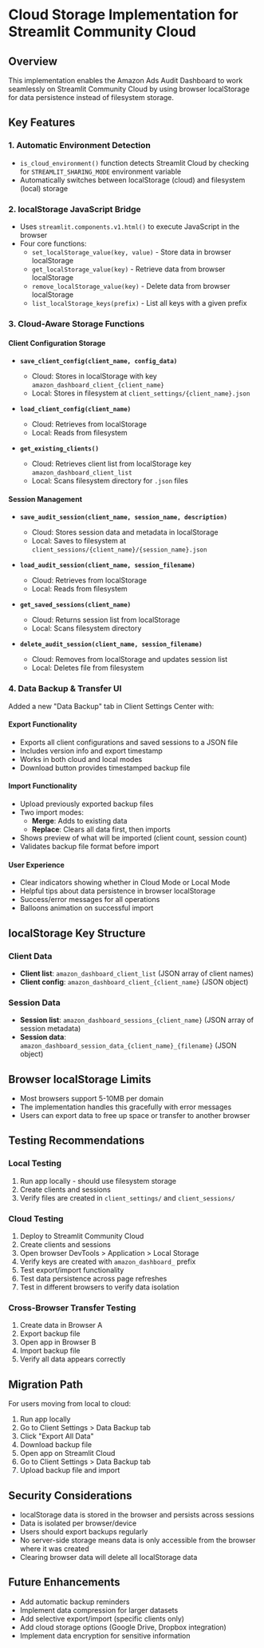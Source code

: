 # Cloud Storage Implementation for Streamlit Community Cloud

## Overview
This implementation enables the Amazon Ads Audit Dashboard to work seamlessly on Streamlit Community Cloud by using browser localStorage for data persistence instead of filesystem storage.

## Key Features

### 1. **Automatic Environment Detection**
- `is_cloud_environment()` function detects Streamlit Cloud by checking for `STREAMLIT_SHARING_MODE` environment variable
- Automatically switches between localStorage (cloud) and filesystem (local) storage

### 2. **localStorage JavaScript Bridge**
- Uses `streamlit.components.v1.html()` to execute JavaScript in the browser
- Four core functions:
  - `set_localStorage_value(key, value)` - Store data in browser localStorage
  - `get_localStorage_value(key)` - Retrieve data from browser localStorage
  - `remove_localStorage_value(key)` - Delete data from browser localStorage
  - `list_localStorage_keys(prefix)` - List all keys with a given prefix

### 3. **Cloud-Aware Storage Functions**

#### Client Configuration Storage
- **`save_client_config(client_name, config_data)`**
  - Cloud: Stores in localStorage with key `amazon_dashboard_client_{client_name}`
  - Local: Stores in filesystem at `client_settings/{client_name}.json`
  
- **`load_client_config(client_name)`**
  - Cloud: Retrieves from localStorage
  - Local: Reads from filesystem
  
- **`get_existing_clients()`**
  - Cloud: Retrieves client list from localStorage key `amazon_dashboard_client_list`
  - Local: Scans filesystem directory for `.json` files

#### Session Management
- **`save_audit_session(client_name, session_name, description)`**
  - Cloud: Stores session data and metadata in localStorage
  - Local: Saves to filesystem at `client_sessions/{client_name}/{session_name}.json`
  
- **`load_audit_session(client_name, session_filename)`**
  - Cloud: Retrieves from localStorage
  - Local: Reads from filesystem
  
- **`get_saved_sessions(client_name)`**
  - Cloud: Returns session list from localStorage
  - Local: Scans filesystem directory
  
- **`delete_audit_session(client_name, session_filename)`**
  - Cloud: Removes from localStorage and updates session list
  - Local: Deletes file from filesystem

### 4. **Data Backup & Transfer UI**
Added a new "Data Backup" tab in Client Settings Center with:

#### Export Functionality
- Exports all client configurations and saved sessions to a JSON file
- Includes version info and export timestamp
- Works in both cloud and local modes
- Download button provides timestamped backup file

#### Import Functionality
- Upload previously exported backup files
- Two import modes:
  - **Merge**: Adds to existing data
  - **Replace**: Clears all data first, then imports
- Shows preview of what will be imported (client count, session count)
- Validates backup file format before import

#### User Experience
- Clear indicators showing whether in Cloud Mode or Local Mode
- Helpful tips about data persistence in browser localStorage
- Success/error messages for all operations
- Balloons animation on successful import

## localStorage Key Structure

### Client Data
- **Client list**: `amazon_dashboard_client_list` (JSON array of client names)
- **Client config**: `amazon_dashboard_client_{client_name}` (JSON object)

### Session Data
- **Session list**: `amazon_dashboard_sessions_{client_name}` (JSON array of session metadata)
- **Session data**: `amazon_dashboard_session_data_{client_name}_{filename}` (JSON object)

## Browser localStorage Limits
- Most browsers support 5-10MB per domain
- The implementation handles this gracefully with error messages
- Users can export data to free up space or transfer to another browser

## Testing Recommendations

### Local Testing
1. Run app locally - should use filesystem storage
2. Create clients and sessions
3. Verify files are created in `client_settings/` and `client_sessions/`

### Cloud Testing
1. Deploy to Streamlit Community Cloud
2. Create clients and sessions
3. Open browser DevTools > Application > Local Storage
4. Verify keys are created with `amazon_dashboard_` prefix
5. Test export/import functionality
6. Test data persistence across page refreshes
7. Test in different browsers to verify data isolation

### Cross-Browser Transfer Testing
1. Create data in Browser A
2. Export backup file
3. Open app in Browser B
4. Import backup file
5. Verify all data appears correctly

## Migration Path
For users moving from local to cloud:
1. Run app locally
2. Go to Client Settings > Data Backup tab
3. Click "Export All Data"
4. Download backup file
5. Open app on Streamlit Cloud
6. Go to Client Settings > Data Backup tab
7. Upload backup file and import

## Security Considerations
- localStorage data is stored in the browser and persists across sessions
- Data is isolated per browser/device
- Users should export backups regularly
- No server-side storage means data is only accessible from the browser where it was created
- Clearing browser data will delete all localStorage data

## Future Enhancements
- Add automatic backup reminders
- Implement data compression for larger datasets
- Add selective export/import (specific clients only)
- Add cloud storage options (Google Drive, Dropbox integration)
- Implement data encryption for sensitive information
